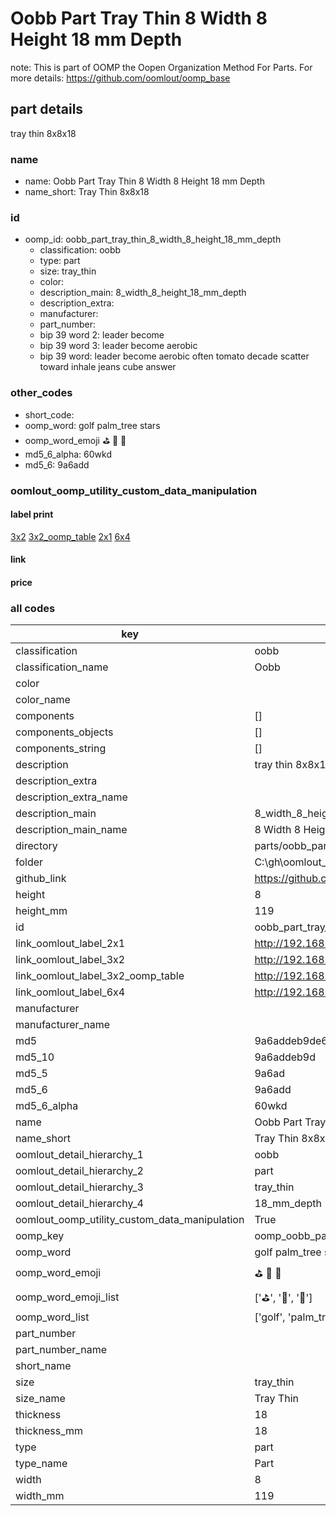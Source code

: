 # Oobb Part Tray Thin 8 Width 8 Height 18 mm Depth  

note: This is part of OOMP the Oopen Organization Method For Parts. For more details: https://github.com/oomlout/oomp_base

##  part details
  



tray thin 8x8x18



### name
* name: Oobb Part Tray Thin 8 Width 8 Height 18 mm Depth
* name_short: Tray Thin 8x8x18 
### id
* oomp_id: oobb_part_tray_thin_8_width_8_height_18_mm_depth
  * classification: oobb
  * type: part
  * size: tray_thin
  * color: 
  * description_main: 8_width_8_height_18_mm_depth
  * description_extra: 
  * manufacturer: 
  * part_number: 
  * bip 39 word 2: leader become
  * bip 39 word 3: leader become aerobic
  * bip 39 word: leader become aerobic often tomato decade scatter toward inhale jeans cube answer

### other_codes
* short_code: 
* oomp_word: golf palm_tree stars
* oomp_word_emoji :golf: :palm_tree: :stars:
* md5_6_alpha: 60wkd
* md5_6: 9a6add






### oomlout_oomp_utility_custom_data_manipulation
#### label print
[3x2](http://192.168.1.245:1112/?label=oomp%2060wkd)
[3x2_oomp_table](http://192.168.1.108:1112/?label=oomp%2060wkd)
[2x1](http://192.168.1.242:1112/?label=oomp%2060wkd)
[6x4](http://192.168.1.55:1112/?label=oomp%2060wkd)    

#### link

                              

#### price







### all codes 
| key | value |  
| --- | --- |  
| classification | oobb |  
| classification_name | Oobb |  
| color |  |  
| color_name |  |  
| components | [] |  
| components_objects | [] |  
| components_string | [] |  
| description | tray thin 8x8x18 |  
| description_extra |  |  
| description_extra_name |  |  
| description_main | 8_width_8_height_18_mm_depth |  
| description_main_name | 8 Width 8 Height 18 mm Depth |  
| directory | parts/oobb_part_tray_thin_8_width_8_height_18_mm_depth |  
| folder | C:\gh\oomlout_oobb_version_4_generated_parts\parts\oobb_part_tray_thin_8_width_8_height_18_mm_depth |  
| github_link | https://github.com/oomlout/oomlout_oomp_part_src/tree/main/parts/oobb_part_tray_thin_8_width_8_height_18_mm_depth |  
| height | 8 |  
| height_mm | 119 |  
| id | oobb_part_tray_thin_8_width_8_height_18_mm_depth |  
| link_oomlout_label_2x1 | http://192.168.1.242:1112/?label=oomp%2060wkd |  
| link_oomlout_label_3x2 | http://192.168.1.245:1112/?label=oomp%2060wkd |  
| link_oomlout_label_3x2_oomp_table | http://192.168.1.108:1112/?label=oomp%2060wkd |  
| link_oomlout_label_6x4 | http://192.168.1.55:1112/?label=oomp%2060wkd |  
| manufacturer |  |  
| manufacturer_name |  |  
| md5 | 9a6addeb9de6180ce272099a0844fbf4 |  
| md5_10 | 9a6addeb9d |  
| md5_5 | 9a6ad |  
| md5_6 | 9a6add |  
| md5_6_alpha | 60wkd |  
| name | Oobb Part Tray Thin 8 Width 8 Height 18 mm Depth |  
| name_short | Tray Thin 8x8x18  |  
| oomlout_detail_hierarchy_1 | oobb |  
| oomlout_detail_hierarchy_2 | part |  
| oomlout_detail_hierarchy_3 | tray_thin |  
| oomlout_detail_hierarchy_4 | 18_mm_depth |  
| oomlout_oomp_utility_custom_data_manipulation | True |  
| oomp_key | oomp_oobb_part_tray_thin_8_width_8_height_18_mm_depth |  
| oomp_word | golf palm_tree stars |  
| oomp_word_emoji | :golf: :palm_tree: :stars: |  
| oomp_word_emoji_list | [':golf:', ':palm_tree:', ':stars:'] |  
| oomp_word_list | ['golf', 'palm_tree', 'stars'] |  
| part_number |  |  
| part_number_name |  |  
| short_name |  |  
| size | tray_thin |  
| size_name | Tray Thin |  
| thickness | 18 |  
| thickness_mm | 18 |  
| type | part |  
| type_name | Part |  
| width | 8 |  
| width_mm | 119 |  
